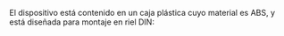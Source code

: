 El dispositivo está contenido en un caja plástica cuyo material es ABS, y está diseñada para montaje en riel DIN:

